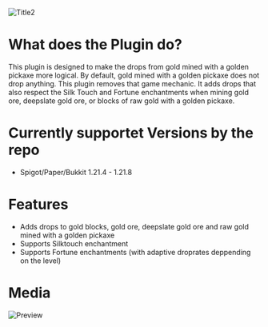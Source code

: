 ![Title2](https://cdn.modrinth.com/data/cached_images/f9c35f291b90d3a3ce84824f4c95365c0b0be263.png)
# What does the Plugin do?
This plugin is designed to make the drops from gold mined with a golden pickaxe more logical.
By default, gold mined with a golden pickaxe does not drop anything. This plugin removes that game mechanic.
It adds drops that also respect the Silk Touch and Fortune enchantments when mining gold ore, deepslate gold ore, or blocks of raw gold with a golden pickaxe.

# Currently supportet Versions by the repo
- Spigot/Paper/Bukkit 1.21.4 - 1.21.8

# Features
- Adds drops to gold blocks, gold ore, deepslate gold ore and raw gold mined with a golden pickaxe
- Supports Silktouch enchantment
- Supports Fortune enchantments (with adaptive droprates deppending on the level)

# Media
![Preview](https://cdn.modrinth.com/data/qLVtJOSl/images/de0f9e6ef4e45b2a052c5c6f3c9dfe4be7de5cfc.gif)

